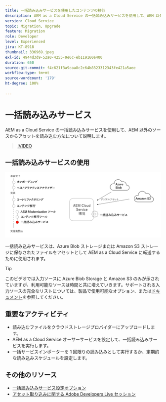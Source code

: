 ```yaml
---
title: 一括読み込みサービスを使用したコンテンツの移行
description: AEM as a Cloud Service の一括読み込みサービスを使用して、AEM 以外のソースからアセットを読み込む方法について説明します。
version: Cloud Service
topic: Migration, Upgrade
feature: Migration
role: Developer
level: Experienced
jira: KT-8918
thumbnail: 336969.jpeg
exl-id: 4944d3d9-52a0-4255-9e6c-eb119160e400
duration: 650
source-git-commit: f4c621f3a9caa8c2c64b8323312343fe421a5aee
workflow-type: tm+mt
source-wordcount: '179'
ht-degree: 100%

---
```


# 一括読み込みサービス

AEM as a Cloud Service の一括読み込みサービスを使用して、AEM 以外のソースからアセットを読み込む方法について説明します。



>[!VIDEO](https://video.tv.adobe.com/v/336969?quality=12&learn=on)

## 一括読み込みサービスの使用

![一括読み込みサービスのライフサイクル](../assets/bulk-import-service.png)

一括読み込みサービスは、Azure Blob ストレージまたは Amazon S3 ストレージに保存されたファイルをアセットとして AEM as a Cloud Service に転送するために使用されます。

>[!TIP]
>
> このビデオでは入力ソースに Azure Blob Storage と Amazon S3 のみが示されていますが、利用可能なソースは時間と共に増えていきます。サポートされる入力ソースの完全なリストについては、製品で使用可能なオプション、または[ドキュメント](https://experienceleague.adobe.com/docs/experience-manager-cloud-service/content/assets/manage/add-assets.html?lang=ja#bulk-upload)を参照してください。

## 重要なアクティビティ

+ 読み込むファイルをクラウドストレージプロバイダーにアップロードします。
+ AEM as a Cloud Service オーサーサービスを設定して、一括読み込みサービスを実行します。
+ 一括サービスインポーターを 1 回限りの読み込みとして実行するか、定期的な読み込みスケジュールを設定します。

## その他のリソース

+ [一括読み込みサービス設定オプション](https://experienceleague.adobe.com/docs/experience-manager-cloud-service/content/assets/manage/add-assets.html?lang=ja#configure-bulk-ingestor-tool)
+ [アセット取り込みに関する Adobe Developers Live セッション](https://experienceleague.adobe.com/docs/adobe-developers-live-events/events/2021/feb2021/asset-bulk-ingestion.html?lang=ja)

